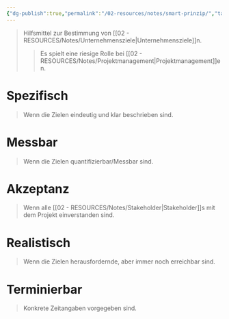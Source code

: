```yaml
---
{"dg-publish":true,"permalink":"/02-resources/notes/smart-prinzip/","tags":["projektmanagement","BWL"],"noteIcon":"","updated":"2025-09-05T10:12:31.899+02:00"}
---
```


>Hilfsmittel zur Bestimmung von [[02 - RESOURCES/Notes/Unternehmensziele\|Unternehmensziele]]n.
>>Es spielt eine riesige Rolle bei [[02 - RESOURCES/Notes/Projektmanagement\|Projektmanagement]]en.

# Spezifisch
>Wenn die Zielen eindeutig und klar beschrieben sind.

# Messbar
>Wenn die Zielen quantifizierbar/Messbar sind.

# Akzeptanz
>Wenn alle [[02 - RESOURCES/Notes/Stakeholder\|Stakeholder]]s mit dem Projekt einverstanden sind.

# Realistisch
>Wenn die Zielen herausfordernde, aber immer noch erreichbar sind.

# Terminierbar
>Konkrete Zeitangaben vorgegeben sind.


